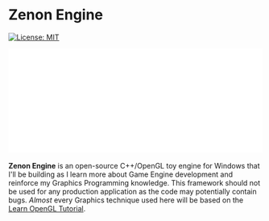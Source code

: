 # Zenon Engine
[![License: MIT](https://img.shields.io/badge/License-MIT-green.svg)](https://github.com/eddyowen/OpenGL-Course/blob/master/LICENSE)

![Zenon](content/branding/ZenonEngine_Cover.png)

**Zenon Engine** is an open-source C++/OpenGL toy engine for Windows that I'll be building as I learn more about Game Engine development and reinforce my Graphics Programming knowledge. This framework should not be used for any production application as the code may potentially contain bugs. *Almost* every Graphics technique used here will be based on the [Learn OpenGL Tutorial](quora.com/profile/Ashish-Kulkarni-100).<br/>
